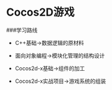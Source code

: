 # Cocos2D游戏

###学习路线

- C++基础->数据逻辑的原材料

- 面向对象编程->模块化管理的结构设计

- Cocos2d-x基础->组件的加工

- Cocos2d-x实战项目->游戏系统的组装